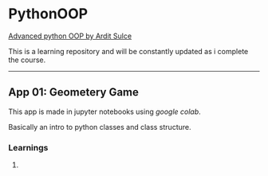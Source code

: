 # PythonOOP

[Advanced python OOP by Ardit Sulce](https://www.udemy.com/course/the-python-pro-course/)

This is a learning repository and will be constantly updated as i complete the course.

---

## App 01: Geometery Game

This app is made in jupyter notebooks using *google colab*.

Basically an intro to python classes and class structure.

### Learnings

1. 